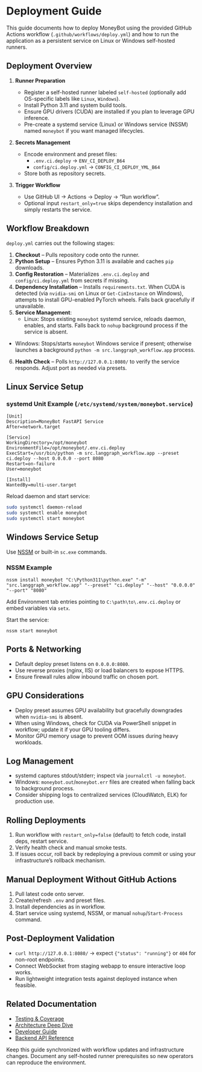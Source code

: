 # Deployment Guide

This guide documents how to deploy MoneyBot using the provided GitHub Actions workflow (`.github/workflows/deploy.yml`) and how to run the application as a persistent service on Linux or Windows self-hosted runners.

## Deployment Overview

1. **Runner Preparation**
   - Register a self-hosted runner labeled `self-hosted` (optionally add OS-specific labels like `Linux`, `Windows`).
   - Install Python 3.11 and system build tools.
   - Ensure GPU drivers (CUDA) are installed if you plan to leverage GPU inference.
   - Pre-create a systemd service (Linux) or Windows service (NSSM) named `moneybot` if you want managed lifecycles.

2. **Secrets Management**
   - Encode environment and preset files:
     - `.env.ci.deploy` → `ENV_CI_DEPLOY_B64`
     - `config/ci.deploy.yml` → `CONFIG_CI_DEPLOY_YML_B64`
   - Store both as repository secrets.

3. **Trigger Workflow**
   - Use GitHub UI → Actions → Deploy → “Run workflow”.
   - Optional input `restart_only=true` skips dependency installation and simply restarts the service.

## Workflow Breakdown

`deploy.yml` carries out the following stages:

1. **Checkout** – Pulls repository code onto the runner.
2. **Python Setup** – Ensures Python 3.11 is available and caches `pip` downloads.
3. **Config Restoration** – Materializes `.env.ci.deploy` and `config/ci.deploy.yml` from secrets if missing.
4. **Dependency Installation** – Installs `requirements.txt`. When CUDA is detected (via `nvidia-smi` on Linux or `Get-CimInstance` on Windows), attempts to install GPU-enabled PyTorch wheels. Falls back gracefully if unavailable.
5. **Service Management**:
   - Linux: Stops existing `moneybot` systemd service, reloads daemon, enables, and starts. Falls back to `nohup` background process if the service is absent.
  - Windows: Stops/starts `moneybot` Windows service if present; otherwise launches a background `python -m src.langgraph_workflow.app` process.
6. **Health Check** – Polls `http://127.0.0.1:8080/` to verify the service responds. Adjust port as needed via presets.

## Linux Service Setup

### systemd Unit Example (`/etc/systemd/system/moneybot.service`)

```
[Unit]
Description=MoneyBot FastAPI Service
After=network.target

[Service]
WorkingDirectory=/opt/moneybot
EnvironmentFile=/opt/moneybot/.env.ci.deploy
ExecStart=/usr/bin/python -m src.langgraph_workflow.app --preset ci.deploy --host 0.0.0.0 --port 8080
Restart=on-failure
User=moneybot

[Install]
WantedBy=multi-user.target
```

Reload daemon and start service:

```bash
sudo systemctl daemon-reload
sudo systemctl enable moneybot
sudo systemctl start moneybot
```

## Windows Service Setup

Use [NSSM](https://nssm.cc/) or built-in `sc.exe` commands.

### NSSM Example

```
nssm install moneybot "C:\Python311\python.exe" "-m" "src.langgraph_workflow.app" "--preset" "ci.deploy" "--host" "0.0.0.0" "--port" "8080"
```

Add Environment tab entries pointing to `C:\path\to\.env.ci.deploy` or embed variables via `setx`.

Start the service:

```
nssm start moneybot
```

## Ports & Networking

- Default deploy preset listens on `0.0.0.0:8080`.
- Use reverse proxies (nginx, IIS) or load balancers to expose HTTPS.
- Ensure firewall rules allow inbound traffic on chosen port.

## GPU Considerations

- Deploy preset assumes GPU availability but gracefully downgrades when `nvidia-smi` is absent.
- When using Windows, check for CUDA via PowerShell snippet in workflow; update it if your GPU tooling differs.
- Monitor GPU memory usage to prevent OOM issues during heavy workloads.

## Log Management

- systemd captures stdout/stderr; inspect via `journalctl -u moneybot`.
- Windows: `moneybot.out`/`moneybot.err` files are created when falling back to background process.
- Consider shipping logs to centralized services (CloudWatch, ELK) for production use.

## Rolling Deployments

1. Run workflow with `restart_only=false` (default) to fetch code, install deps, restart service.
2. Verify health check and manual smoke tests.
3. If issues occur, roll back by redeploying a previous commit or using your infrastructure’s rollback mechanism.

## Manual Deployment Without GitHub Actions

1. Pull latest code onto server.
2. Create/refresh `.env` and preset files.
3. Install dependencies as in workflow.
4. Start service using systemd, NSSM, or manual `nohup`/`Start-Process` command.

## Post-Deployment Validation

- `curl http://127.0.0.1:8080/` → expect `{"status": "running"}` or `404` for non-root endpoints.
- Connect WebSocket from staging webapp to ensure interactive loop works.
- Run lightweight integration tests against deployed instance when feasible.

## Related Documentation

- [Testing & Coverage](testing_and_coverage.md)
- [Architecture Deep Dive](architecture.md)
- [Developer Guide](developer_guide.md)
- [Backend API Reference](backend_api_reference.md)

Keep this guide synchronized with workflow updates and infrastructure changes. Document any self-hosted runner prerequisites so new operators can reproduce the environment.
